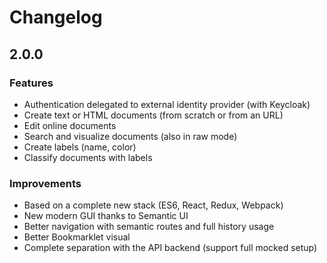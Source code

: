 Changelog
=========

2.0.0
-----

### Features
* Authentication delegated to external identity provider (with Keycloak)
* Create text or HTML documents (from scratch or from an URL)
* Edit online documents
* Search and visualize documents (also in raw mode)
* Create labels (name, color)
* Classify documents with labels

### Improvements
* Based on a complete new stack (ES6, React, Redux, Webpack)
* New modern GUI thanks to Semantic UI
* Better navigation with semantic routes and full history usage
* Better Bookmarklet visual
* Complete separation with the API backend (support full mocked setup)
